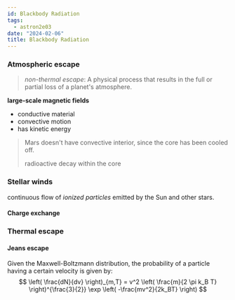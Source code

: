 ```yaml
---
id: Blackbody Radiation
tags:
  - astron2e03
date: "2024-02-06"
title: Blackbody Radiation
---
```


### Atmospheric escape

> _non-thermal escape_: A physical process that results in the full or partial loss of a planet's atmosphere.

**large-scale magnetic fields**
- conductive material
- convective motion
- has kinetic energy

> Mars doesn't have convective interior, since the core has been cooled off.
>
> radioactive decay within the core

### Stellar winds

continuous flow of *ionized particles* emitted by the Sun and other stars.

#### Charge exchange

### Thermal escape

#### Jeans escape

Given the Maxwell-Boltzmann distribution, the probability of a particle having a certain velocity is given by:
$$
\left( \frac{dN}{dv} \right)_{m,T} = v^2 \left( \frac{m}{2 \pi k_B T} \right)^{\frac{3}{2}} \exp \left( -\frac{mv^2}{2k_BT} \right)
$$
